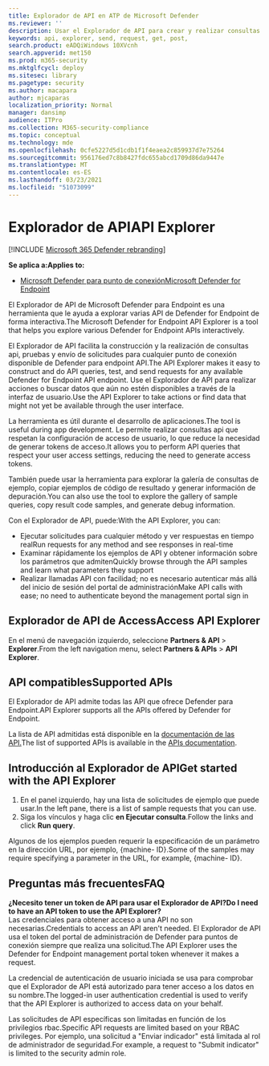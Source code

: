```yaml
---
title: Explorador de API en ATP de Microsoft Defender
ms.reviewer: ''
description: Usar el Explorador de API para crear y realizar consultas api, probar y enviar solicitudes para cualquier API disponible
keywords: api, explorer, send, request, get, post,
search.product: eADQiWindows 10XVcnh
search.appverid: met150
ms.prod: m365-security
ms.mktglfcycl: deploy
ms.sitesec: library
ms.pagetype: security
ms.author: macapara
author: mjcaparas
localization_priority: Normal
manager: dansimp
audience: ITPro
ms.collection: M365-security-compliance
ms.topic: conceptual
ms.technology: mde
ms.openlocfilehash: 0cfe5227d5d1cdb1f1f4eaea2c859937d7e75264
ms.sourcegitcommit: 956176ed7c8b8427fdc655abcd1709d86da9447e
ms.translationtype: MT
ms.contentlocale: es-ES
ms.lasthandoff: 03/23/2021
ms.locfileid: "51073099"
---
```

# <a name="api-explorer"></a><span data-ttu-id="7ffb4-104">Explorador de API</span><span class="sxs-lookup"><span data-stu-id="7ffb4-104">API Explorer</span></span>

[!INCLUDE [Microsoft 365 Defender rebranding](../../includes/microsoft-defender.md)]

<span data-ttu-id="7ffb4-105">**Se aplica a:**</span><span class="sxs-lookup"><span data-stu-id="7ffb4-105">**Applies to:**</span></span>
- [<span data-ttu-id="7ffb4-106">Microsoft Defender para punto de conexión</span><span class="sxs-lookup"><span data-stu-id="7ffb4-106">Microsoft Defender for Endpoint</span></span>](https://go.microsoft.com/fwlink/?linkid=2154037)


<span data-ttu-id="7ffb4-107">El Explorador de API de Microsoft Defender para Endpoint es una herramienta que le ayuda a explorar varias API de Defender for Endpoint de forma interactiva.</span><span class="sxs-lookup"><span data-stu-id="7ffb4-107">The Microsoft Defender for Endpoint API Explorer is a tool that helps you explore various Defender for Endpoint APIs interactively.</span></span> 

<span data-ttu-id="7ffb4-108">El Explorador de API facilita la construcción y la realización de consultas api, pruebas y envío de solicitudes para cualquier punto de conexión disponible de Defender para endpoint API.</span><span class="sxs-lookup"><span data-stu-id="7ffb4-108">The API Explorer makes it easy to construct and do API queries, test, and send requests for any available Defender for Endpoint API endpoint.</span></span> <span data-ttu-id="7ffb4-109">Use el Explorador de API para realizar acciones o buscar datos que aún no estén disponibles a través de la interfaz de usuario.</span><span class="sxs-lookup"><span data-stu-id="7ffb4-109">Use the API Explorer to take actions or find data that might not yet be available through the user interface.</span></span>

<span data-ttu-id="7ffb4-110">La herramienta es útil durante el desarrollo de aplicaciones.</span><span class="sxs-lookup"><span data-stu-id="7ffb4-110">The tool is useful during app development.</span></span> <span data-ttu-id="7ffb4-111">Le permite realizar consultas api que respetan la configuración de acceso de usuario, lo que reduce la necesidad de generar tokens de acceso.</span><span class="sxs-lookup"><span data-stu-id="7ffb4-111">It allows you to perform API queries that respect your user access settings, reducing the need to generate access tokens.</span></span>

<span data-ttu-id="7ffb4-112">También puede usar la herramienta para explorar la galería de consultas de ejemplo, copiar ejemplos de código de resultado y generar información de depuración.</span><span class="sxs-lookup"><span data-stu-id="7ffb4-112">You can also use the tool to explore the gallery of sample queries, copy result code samples, and generate debug information.</span></span>

<span data-ttu-id="7ffb4-113">Con el Explorador de API, puede:</span><span class="sxs-lookup"><span data-stu-id="7ffb4-113">With the API Explorer, you can:</span></span>

- <span data-ttu-id="7ffb4-114">Ejecutar solicitudes para cualquier método y ver respuestas en tiempo real</span><span class="sxs-lookup"><span data-stu-id="7ffb4-114">Run requests for any method and see responses in real-time</span></span>
- <span data-ttu-id="7ffb4-115">Examinar rápidamente los ejemplos de API y obtener información sobre los parámetros que admiten</span><span class="sxs-lookup"><span data-stu-id="7ffb4-115">Quickly browse through the API samples and learn what parameters they support</span></span>
- <span data-ttu-id="7ffb4-116">Realizar llamadas API con facilidad; no es necesario autenticar más allá del inicio de sesión del portal de administración</span><span class="sxs-lookup"><span data-stu-id="7ffb4-116">Make API calls with ease; no need to authenticate beyond the management portal sign in</span></span>

## <a name="access-api-explorer"></a><span data-ttu-id="7ffb4-117">Explorador de API de Access</span><span class="sxs-lookup"><span data-stu-id="7ffb4-117">Access API Explorer</span></span>

<span data-ttu-id="7ffb4-118">En el menú de navegación izquierdo, seleccione **Partners & API**  >  **Explorer**.</span><span class="sxs-lookup"><span data-stu-id="7ffb4-118">From the left navigation menu, select **Partners & APIs** > **API Explorer**.</span></span>

## <a name="supported-apis"></a><span data-ttu-id="7ffb4-119">API compatibles</span><span class="sxs-lookup"><span data-stu-id="7ffb4-119">Supported APIs</span></span>

<span data-ttu-id="7ffb4-120">El Explorador de API admite todas las API que ofrece Defender para Endpoint.</span><span class="sxs-lookup"><span data-stu-id="7ffb4-120">API Explorer supports all the APIs offered by Defender for Endpoint.</span></span>
  
<span data-ttu-id="7ffb4-121">La lista de API admitidas está disponible en la [documentación de las API.](apis-intro.md)</span><span class="sxs-lookup"><span data-stu-id="7ffb4-121">The list of supported APIs is available in the [APIs documentation](apis-intro.md).</span></span> 

## <a name="get-started-with-the-api-explorer"></a><span data-ttu-id="7ffb4-122">Introducción al Explorador de API</span><span class="sxs-lookup"><span data-stu-id="7ffb4-122">Get started with the API Explorer</span></span>

1. <span data-ttu-id="7ffb4-123">En el panel izquierdo, hay una lista de solicitudes de ejemplo que puede usar.</span><span class="sxs-lookup"><span data-stu-id="7ffb4-123">In the left pane, there is a list of sample requests that you can use.</span></span> 
2. <span data-ttu-id="7ffb4-124">Siga los vínculos y haga clic **en Ejecutar consulta**.</span><span class="sxs-lookup"><span data-stu-id="7ffb4-124">Follow the links and click **Run query**.</span></span> 

<span data-ttu-id="7ffb4-125">Algunos de los ejemplos pueden requerir la especificación de un parámetro en la dirección URL, por ejemplo, {machine- ID}.</span><span class="sxs-lookup"><span data-stu-id="7ffb4-125">Some of the samples may require specifying a parameter in the URL, for example, {machine- ID}.</span></span>

## <a name="faq"></a><span data-ttu-id="7ffb4-126">Preguntas más frecuentes</span><span class="sxs-lookup"><span data-stu-id="7ffb4-126">FAQ</span></span>

<span data-ttu-id="7ffb4-127">**¿Necesito tener un token de API para usar el Explorador de API?**</span><span class="sxs-lookup"><span data-stu-id="7ffb4-127">**Do I need to have an API token to use the API Explorer?**</span></span> <br>
<span data-ttu-id="7ffb4-128">Las credenciales para obtener acceso a una API no son necesarias.</span><span class="sxs-lookup"><span data-stu-id="7ffb4-128">Credentials to access an API aren't needed.</span></span> <span data-ttu-id="7ffb4-129">El Explorador de API usa el token del portal de administración de Defender para puntos de conexión siempre que realiza una solicitud.</span><span class="sxs-lookup"><span data-stu-id="7ffb4-129">The API Explorer uses the Defender for Endpoint management portal token whenever it makes a request.</span></span>

<span data-ttu-id="7ffb4-130">La credencial de autenticación de usuario iniciada se usa para comprobar que el Explorador de API está autorizado para tener acceso a los datos en su nombre.</span><span class="sxs-lookup"><span data-stu-id="7ffb4-130">The logged-in user authentication credential is used to verify that the API Explorer is authorized to access data on your behalf.</span></span>

<span data-ttu-id="7ffb4-131">Las solicitudes de API específicas son limitadas en función de los privilegios rbac.</span><span class="sxs-lookup"><span data-stu-id="7ffb4-131">Specific API requests are limited based on your RBAC privileges.</span></span> <span data-ttu-id="7ffb4-132">Por ejemplo, una solicitud a "Enviar indicador" está limitada al rol de administrador de seguridad.</span><span class="sxs-lookup"><span data-stu-id="7ffb4-132">For example, a request to "Submit indicator" is limited to the security admin role.</span></span> 
